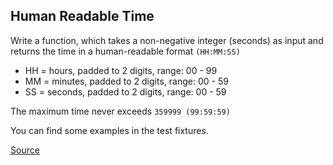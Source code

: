## Human Readable Time

Write a function, which takes a non-negative integer (seconds) as input and returns the time in a human-readable format `(HH:MM:SS)`

* HH = hours, padded to 2 digits, range: 00 - 99
* MM = minutes, padded to 2 digits, range: 00 - 59
* SS = seconds, padded to 2 digits, range: 00 - 59

The maximum time never exceeds `359999 (99:59:59)`

You can find some examples in the test fixtures.

[Source](https://www.codewars.com/kata/52685f7382004e774f0001f7/train/python)